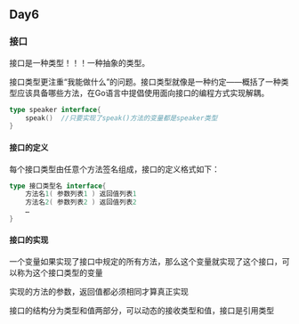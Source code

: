 ## Day6

### 接口

接口是一种类型！！！一种抽象的类型。

接口类型更注重“我能做什么”的问题。接口类型就像是一种约定——概括了一种类型应该具备哪些方法，在Go语言中提倡使用面向接口的编程方式实现解耦。

```go
type speaker interface{
    speak()  //只要实现了speak()方法的变量都是speaker类型
}
```

#### 接口的定义

每个接口类型由任意个方法签名组成，接口的定义格式如下：

```go
type 接口类型名 interface{
    方法名1( 参数列表1 ) 返回值列表1
    方法名2( 参数列表2 ) 返回值列表2
    …
}
```

#### 接口的实现

一个变量如果实现了接口中规定的所有方法，那么这个变量就实现了这个接口，可以称为这个接口类型的变量

实现的方法的参数，返回值都必须相同才算真正实现

接口的结构分为类型和值两部分，可以动态的接收类型和值，接口是引用类型